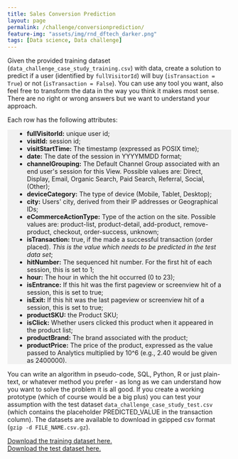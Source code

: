 ```yaml
---
title: Sales Conversion Prediction
layout: page
permalink: /challenge/conversionprediction/
feature-img: "assets/img/rnd_dftech_darker.png"
tags: [Data science, Data challenge]
---
```


Given the provided training dataset (```data_challenge_case_study_training.csv```) with data, create a solution to predict if a user (identified by ```fullVisitorId```) will buy (```isTransaction = True```) or not (```isTransaction = False```). You can use any tool you want, also feel free to transform the data in the way you think it makes most sense. There are no right or wrong answers but we want to understand your approach.

Each row has the following attributes:


<div style="background-color:rgba(0, 0, 0, 0.0470588); text-align:left; vertical-align: middle; padding:0px 20px;">
 <ul style="list-style-type:disc;">
    <li><b>fullVisitorId:</b> unique user id;</li>
    <li><b>visitId:</b> session id;</li>
    <li><b>visitStartTime:</b> The timestamp (expressed as POSIX time);</li>
    <li><b>date:</b> The date of the session in YYYYMMDD format;</li>
    <li><b>channelGrouping:</b> The Default Channel Group associated with an end user's session for this View. Possible values are: Direct, Display, Email, Organic Search, Paid Search, Referral, Social, (Other);</li>
    <li><b>deviceCategory:</b> The type of device (Mobile, Tablet, Desktop);</li>
    <li><b>city:</b> Users' city, derived from their IP addresses or Geographical IDs;</li>
    <li><b>eCommerceActionType:</b> Type of the action on the site. Possible values are: product-list, product-detail, add-product, remove-product, checkout, order-success, unknown;</li>
    <li><b>isTransaction:</b> true, if the made a successful transaction (order placed). <i>This is the value which needs to be predicted in the test data set</i>;</li>
    <li><b>hitNumber:</b> The sequenced hit number. For the first hit of each session, this is set to 1;</li>
    <li><b>hour:</b> The hour in which the hit occurred (0 to 23);</li>
    <li><b>isEntrance:</b> If this hit was the first pageview or screenview hit of a session, this is set to true;</li>
    <li><b>isExit:</b> If this hit was the last pageview or screenview hit of a session, this is set to true;</li>
    <li><b>productSKU:</b> the Product SKU;</li>
    <li><b>isClick:</b> Whether users clicked this product when it appeared in the product list;</li>
    <li><b>productBrand:</b> The brand associated with the product;</li>
    <li><b>productPrice:</b> The price of the product, expressed as the value passed to Analytics multiplied by 10^6 (e.g., 2.40 would be given as 2400000).</li>
</ul>
 </div>

You can write an algorithm in pseudo-code, SQL, Python, R or just plain-text, or whatever method you prefer - as long as we can understand how you want to solve the problem it is all good. If you create a working prototype (which of course would be a big plus) you can test your assumption with the test dataset ```data_challenge_case_study_test.csv``` (which contains the placeholder PREDICTED_VALUE in the transaction column). The datasets are available to download in gzipped csv format (```gzip -d FILE_NAME.csv.gz```).

[Download the training dataset here.](https://drive.google.com/file/d/11IOZTBkOxXt9z7tE12B4Skz3oyw60MIV/view?usp=sharing)<br>
[Download the test dataset here.](https://drive.google.com/file/d/1rFsRexhruCxl6MFPAe3JVjwK-wTxRzAW/view?usp=sharing)
